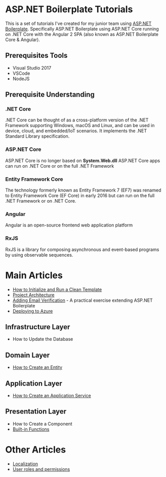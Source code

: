 # ASP\.NET Boilerplate Tutorials
This is a set of tutorials I've created for my junior team using [ASP\.NET Boilerplate](https://www.aspnetboilerplate.com). Specifically ASP\.NET Boilerplate using ASP\.NET Core running on \.NET Core with the Angular 2 SPA (also known as ASP\.NET Boilerplate Core & Angular).

## Prerequisites Tools
* Visual Studio 2017
* VSCode
* NodeJS

## Prerequisite Understanding
### \.NET Core
\.NET Core can be thought of as a cross-platform version of the \.NET Framework supporting Windows, macOS and Linux, and can be used in device, cloud, and embedded/IoT scenarios. It implements the \.NET Standard Library specification.

### ASP\.NET Core
ASP\.NET Core is no longer based on __System.Web.dll__
ASP\.NET Core apps can run on \.NET Core or on the full \.NET Framework

### Entity Framework Core
The technology formerly known as Entity Framework 7 (EF7) was renamed to Entity Framework Core (EF Core) in early 2016 but can run on the full \.NET Framework or on \.NET Core.

### Angular
Angular is an open-source frontend web application platform

### RxJS
RxJS is a library for composing asynchronous and event-based programs by using observable sequences.

# Main Articles
* [How to Initialize and Run a Clean Template](cleantemplate.md)
* [Project Architecture](projectarchitecture.md)
* [Adding Email Verification](emailverification.md) - A practical exercise extending ASP\.NET Boilerplate
* [Deploying to Azure](deployment.md)

## Infrastructure Layer
* How to Update the Database

## Domain Layer
* [How to Create an Entity](entity.md)

## Application Layer
* [How to Create an Application Service](applicationservice.md)

## Presentation Layer
* How to Create a Component
* [Built-in Functions](angularbuiltin.md)

# Other Articles
* [Localization](localization.md)
* [User roles and permissions](usermanager.md)

